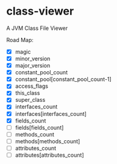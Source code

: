 # class-viewer

A JVM Class File Viewer

Road Map:

- [x] magic
- [x] minor_version
- [x] major_version
- [x] constant_pool_count
- [x] constant_pool[constant_pool_count-1]
- [x] access_flags
- [x] this_class
- [x] super_class
- [x] interfaces_count
- [x] interfaces[interfaces_count]
- [x] fields_count
- [ ] fields[fields_count]
- [ ] methods_count
- [ ] methods[methods_count]
- [ ] attributes_count
- [ ] attributes[attributes_count]
